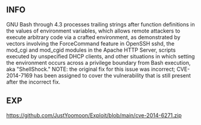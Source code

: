 INFO
----

GNU Bash through 4.3 processes trailing strings after function definitions in the values of environment variables, which allows remote attackers to execute arbitrary code via a crafted environment, as demonstrated by vectors involving the ForceCommand feature in OpenSSH sshd, the mod_cgi and mod_cgid modules in the Apache HTTP Server, scripts executed by unspecified DHCP clients, and other situations in which setting the environment occurs across a privilege boundary from Bash execution, aka "ShellShock." NOTE: the original fix for this issue was incorrect; CVE-2014-7169 has been assigned to cover the vulnerability that is still present after the incorrect fix.

EXP
---

<https://github.com/JustYoomoon/Exploit/blob/main/cve-2014-6271.zip>